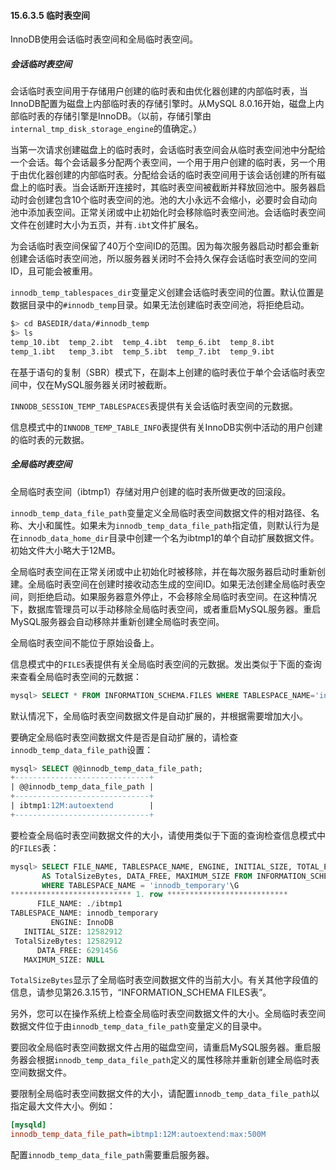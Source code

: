 #### 15.6.3.5 临时表空间

InnoDB使用会话临时表空间和全局临时表空间。

##### 会话临时表空间

会话临时表空间用于存储用户创建的临时表和由优化器创建的内部临时表，当InnoDB配置为磁盘上内部临时表的存储引擎时。从MySQL 8.0.16开始，磁盘上内部临时表的存储引擎是InnoDB。（以前，存储引擎由`internal_tmp_disk_storage_engine`的值确定。）

当第一次请求创建磁盘上的临时表时，会话临时表空间会从临时表空间池中分配给一个会话。每个会话最多分配两个表空间，一个用于用户创建的临时表，另一个用于由优化器创建的内部临时表。分配给会话的临时表空间用于该会话创建的所有磁盘上的临时表。当会话断开连接时，其临时表空间被截断并释放回池中。服务器启动时会创建包含10个临时表空间的池。池的大小永远不会缩小，必要时会自动向池中添加表空间。正常关闭或中止初始化时会移除临时表空间池。会话临时表空间文件在创建时大小为五页，并有`.ibt`文件扩展名。

为会话临时表空间保留了40万个空间ID的范围。因为每次服务器启动时都会重新创建会话临时表空间池，所以服务器关闭时不会持久保存会话临时表空间的空间ID，且可能会被重用。

`innodb_temp_tablespaces_dir`变量定义创建会话临时表空间的位置。默认位置是数据目录中的`#innodb_temp`目录。如果无法创建临时表空间池，将拒绝启动。

```bash
$> cd BASEDIR/data/#innodb_temp
$> ls
temp_10.ibt  temp_2.ibt  temp_4.ibt  temp_6.ibt  temp_8.ibt
temp_1.ibt   temp_3.ibt  temp_5.ibt  temp_7.ibt  temp_9.ibt
```

在基于语句的复制（SBR）模式下，在副本上创建的临时表位于单个会话临时表空间中，仅在MySQL服务器关闭时被截断。

`INNODB_SESSION_TEMP_TABLESPACES`表提供有关会话临时表空间的元数据。

信息模式中的`INNODB_TEMP_TABLE_INFO`表提供有关InnoDB实例中活动的用户创建的临时表的元数据。

##### 全局临时表空间

全局临时表空间（ibtmp1）存储对用户创建的临时表所做更改的回滚段。

`innodb_temp_data_file_path`变量定义全局临时表空间数据文件的相对路径、名称、大小和属性。如果未为`innodb_temp_data_file_path`指定值，则默认行为是在`innodb_data_home_dir`目录中创建一个名为ibtmp1的单个自动扩展数据文件。初始文件大小略大于12MB。

全局临时表空间在正常关闭或中止初始化时被移除，并在每次服务器启动时重新创建。全局临时表空间在创建时接收动态生成的空间ID。如果无法创建全局临时表空间，则拒绝启动。如果服务器意外停止，不会移除全局临时表空间。在这种情况下，数据库管理员可以手动移除全局临时表空间，或者重启MySQL服务器。重启MySQL服务器会自动移除并重新创建全局临时表空间。

全局临时表空间不能位于原始设备上。

信息模式中的`FILES`表提供有关全局临时表空间的元数据。发出类似于下面的查询来查看全局临时表空间的元数据：

```sql
mysql> SELECT * FROM INFORMATION_SCHEMA.FILES WHERE TABLESPACE_NAME='innodb_temporary'\G
```

默认情况下，全局临时表空间数据文件是自动扩展的，并根据需要增加大小。

要确定全局临时表空间数据文件是否是自动扩展的，请检查`innodb_temp_data_file_path`设置：

```sql
mysql> SELECT @@innodb_temp_data_file_path;
+------------------------------+
| @@innodb_temp_data_file_path |
+------------------------------+
| ibtmp1:12M:autoextend        |
+------------------------------+
```

要检查全局临时表空间数据文件的大小，请使用类似于下面的查询检查信息模式中的`FILES`表：

```sql
mysql> SELECT FILE_NAME, TABLESPACE_NAME, ENGINE, INITIAL_SIZE, TOTAL_EXTENTS*EXTENT_SIZE
       AS TotalSizeBytes, DATA_FREE, MAXIMUM_SIZE FROM INFORMATION_SCHEMA.FILES
       WHERE TABLESPACE_NAME = 'innodb_temporary'\G
*************************** 1. row ***************************
      FILE_NAME: ./ibtmp1
TABLESPACE_NAME: innodb_temporary
         ENGINE: InnoDB
   INITIAL_SIZE: 12582912
 TotalSizeBytes: 12582912
      DATA_FREE: 6291456
   MAXIMUM_SIZE: NULL
```

`TotalSizeBytes`显示了全局临时表空间数据文件的当前大小。有关其他字段值的信息，请参见第26.3.15节，“INFORMATION_SCHEMA FILES表”。

另外，您可以在操作系统上检查全局临时表空间数据文件的大小。全局临时表空间数据文件位于由`innodb_temp_data_file_path`变量定义的目录中。

要回收全局临时表空间数据文件占用的磁盘空间，请重启MySQL服务器。重启服务器会根据`innodb_temp_data_file_path`定义的属性移除并重新创建全局临时表空间数据文件。

要限制全局临时表空间数据文件的大小，请配置`innodb_temp_data_file_path`以指定最大文件大小。例如：

```ini
[mysqld]
innodb_temp_data_file_path=ibtmp1:12M:autoextend:max:500M
```

配置`innodb_temp_data_file_path`需要重启服务器。
